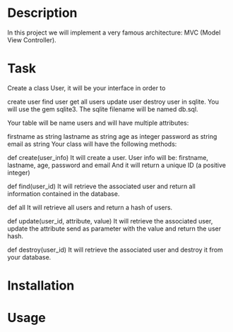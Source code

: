 # Description

In this project we will implement a very famous architecture: MVC (Model View Controller).

# Task

Create a class User, it will be your interface in order to

create user
find user
get all users
update user
destroy user in sqlite.
You will use the gem sqlite3. The sqlite filename will be named db.sql.

Your table will be name users and will have multiple attributes:

firstname as string
lastname as string
age as integer
password as string
email as string
Your class will have the following methods:

def create(user_info) It will create a user. User info will be: firstname, lastname, age, password and email And it will return a unique ID (a positive integer)

def find(user_id) It will retrieve the associated user and return all information contained in the database.

def all It will retrieve all users and return a hash of users.

def update(user_id, attribute, value) It will retrieve the associated user, update the attribute send as parameter with the value and return the user hash.

def destroy(user_id) It will retrieve the associated user and destroy it from your database.

# Installation

# Usage